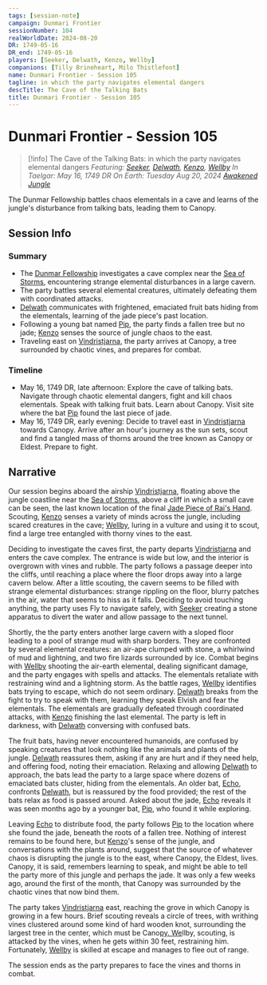 ```yaml
---
tags: [session-note]
campaign: Dunmari Frontier
sessionNumber: 104
realWorldDate: 2024-08-20
DR: 1749-05-16
DR_end: 1749-05-16
players: [Seeker, Delwath, Kenzo, Wellby]
companions: [Tilly Brineheart, Milo Thistlefoot]
name: Dunmari Frontier - Session 105
tagline: in which the party navigates elemental dangers
descTitle: The Cave of the Talking Bats
title: Dunmari Frontier - Session 105
---
```

# Dunmari Frontier - Session 105

>[!info] The Cave of the Talking Bats: in which the party navigates elemental dangers
> *Featuring: [Seeker](<../../../people/pcs/dunmar-fellowship/seeker.md>), [Delwath](<../../../people/pcs/dunmar-fellowship/delwath.md>), [Kenzo](<../../../people/pcs/dunmar-fellowship/kenzo.md>), [Wellby](<../../../people/pcs/dunmar-fellowship/wellby.md>)*
> *In Taelgar: May 16, 1749 DR*
> *On Earth: Tuesday Aug 20, 2024*
> *[Awakened Jungle](<../../../gazetteer/drankorian-hinterland/awakened-jungle.md>)*

The Dunmar Fellowship battles chaos elementals in a cave and learns of the jungle's disturbance from talking bats, leading them to Canopy.
## Session Info
### Summary
- The [Dunmar Fellowship](<../../../people/pcs/dunmar-fellowship/dunmar-fellowship.md>) investigates a cave complex near the [Sea of Storms](<../../../gazetteer/drankorian-hinterland/sea-of-storms.md>), encountering strange elemental disturbances in a large cavern.
- The party battles several elemental creatures, ultimately defeating them with coordinated attacks.
- [Delwath](<../../../people/pcs/dunmar-fellowship/delwath.md>) communicates with frightened, emaciated fruit bats hiding from the elementals, learning of the jade piece's past location.
- Following a young bat named [Pip](<../../../people/other-nonhumans/pip.md>), the party finds a fallen tree but no jade; [Kenzo](<../../../people/pcs/dunmar-fellowship/kenzo.md>) senses the source of jungle chaos to the east.
- Traveling east on [Vindristjarna](<../../../things/ships/vindristjarna.md>), the party arrives at Canopy, a tree surrounded by chaotic vines, and prepares for combat.

### Timeline
- May 16, 1749 DR, late afternoon: Explore the cave of talking bats. Navigate through chaotic elemental dangers, fight and kill chaos elementals. Speak with talking fruit bats. Learn about Canopy. Visit site where the bat [Pip](<../../../people/other-nonhumans/pip.md>) found the last piece of jade. 
- May 16, 1749 DR, early evening: Decide to travel east in [Vindristjarna](<../../../things/ships/vindristjarna.md>) towards Canopy. Arrive after an hour's journey as the sun sets, scout and find a tangled mass of thorns around the tree known as Canopy or Eldest. Prepare to fight.
## Narrative
Our session begins aboard the airship [Vindristjarna](<../../../things/ships/vindristjarna.md>), floating above the jungle coastline near the [Sea of Storms](<../../../gazetteer/drankorian-hinterland/sea-of-storms.md>), above a cliff in which a small cave can be seen, the last known location of the final [Jade Piece of Rai's Hand](<../treasure/jade-piece-of-rai-s-hand.md>). Scouting, [Kenzo](<../../../people/pcs/dunmar-fellowship/kenzo.md>) senses a variety of minds across the jungle, including scared creatures in the cave; [Wellby](<../../../people/pcs/dunmar-fellowship/wellby.md>), luring in a vulture and using it to scout, find a large tree entangled with thorny vines to the east. 

Deciding to investigate the caves first, the party departs [Vindristjarna](<../../../things/ships/vindristjarna.md>) and enters the cave complex. The entrance is wide but low, and the interior is overgrown with vines and rubble. The party follows a passage deeper into the cliffs, until reaching a place where the floor drops away into a large cavern below. After a little scouting, the cavern seems to be filled with strange elemental disturbances: strange rippling on the floor, blurry patches in the air, water that seems to hiss as it falls. Deciding to avoid touching anything, the party uses Fly to navigate safely, with [Seeker](<../../../people/pcs/dunmar-fellowship/seeker.md>) creating a stone apparatus to divert the water and allow passage to the next tunnel. 

Shortly, the the party enters another large cavern with a sloped floor leading to a pool of strange mud with sharp borders. They are confronted by several elemental creatures: an air-ape clumped with stone, a whirlwind of mud and lightning, and two fire lizards surrounded by ice. Combat begins with [Wellby](<../../../people/pcs/dunmar-fellowship/wellby.md>) shooting the air-earth elemental, dealing significant damage, and the party engages with spells and attacks. The elementals retaliate with restraining wind and a lightning storm. As the battle rages, [Wellby](<../../../people/pcs/dunmar-fellowship/wellby.md>) identifies bats trying to escape, which do not seem ordinary. [Delwath](<../../../people/pcs/dunmar-fellowship/delwath.md>) breaks from the fight to try to speak with them, learning they speak Elvish and fear the elementals. The elementals are gradually defeated through coordinated attacks, with [Kenzo](<../../../people/pcs/dunmar-fellowship/kenzo.md>) finishing the last elemental. The party is left in darkness, with [Delwath](<../../../people/pcs/dunmar-fellowship/delwath.md>) conversing with confused bats.

The fruit bats, having never encountered humanoids, are confused by speaking creatures that look nothing like the animals and plants of the jungle. [Delwath](<../../../people/pcs/dunmar-fellowship/delwath.md>) reassures them, asking if any are hurt and if they need help, and offering food, noting their emaciation. Relaxing and allowing [Delwath](<../../../people/pcs/dunmar-fellowship/delwath.md>) to approach, the bats lead the party to a large space where dozens of emaciated bats cluster, hiding from the elementals. An older bat, [Echo](<../../../people/other-nonhumans/echo.md>), confronts [Delwath](<../../../people/pcs/dunmar-fellowship/delwath.md>), but is reassured by the food provided; the rest of the bats relax as food is passed around. Asked about the jade, [Echo](<../../../people/other-nonhumans/echo.md>) reveals it was seen months ago by a younger bat, [Pip](<../../../people/other-nonhumans/pip.md>), who found it while exploring.

Leaving [Echo](<../../../people/other-nonhumans/echo.md>) to distribute food, the party follows [Pip](<../../../people/other-nonhumans/pip.md>) to the location where she found the jade, beneath the roots of a fallen tree. Nothing of interest remains to be found here, but [Kenzo](<../../../people/pcs/dunmar-fellowship/kenzo.md>)'s sense of the jungle, and conversations with the plants around, suggest that the source of whatever chaos is disrupting the jungle is to the east, where Canopy, the Eldest, lives. Canopy, it is said, remembers learning to speak, and might be able to tell the party more of this jungle and perhaps the jade. It was only a few weeks ago, around the first of the month, that Canopy was surrounded by the chaotic vines that now bind them. 

The party takes [Vindristjarna](<../../../things/ships/vindristjarna.md>) east, reaching the grove in which Canopy is growing in a few hours. Brief scouting reveals a circle of trees, with writhing vines clustered around some kind of hard wooden knot, surrounding the largest tree in the center, which must be Cano[py. We](<../../../people/pcs/dunmar-fellowship/wellby.md>)llby, scouting, is attacked by the vines, when he gets within 30 feet, restraining him. Fortunately, [Wellby](<../../../people/pcs/dunmar-fellowship/wellby.md>) is skilled at escape and manages to flee out of range. 

The session ends as the party prepares to face the vines and thorns in combat.
